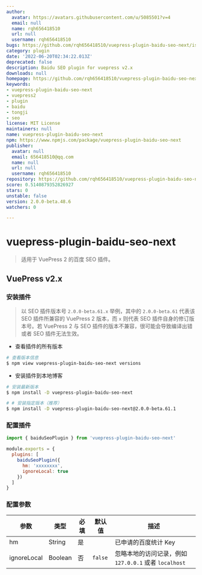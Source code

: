 ```yaml
---
author:
  avatar: https://avatars.githubusercontent.com/u/5085501?v=4
  email: null
  name: rqh656418510
  url: null
  username: rqh656418510
bugs: https://github.com/rqh656418510/vuepress-plugin-baidu-seo-next/issues
category: plugin
date: '2022-06-20T02:34:22.013Z'
deprecated: false
description: Baidu SEO plugin for vuepress v2.x
downloads: null
homepage: https://github.com/rqh656418510/vuepress-plugin-baidu-seo-next
keywords:
- vuepress-plugin-baidu-seo-next
- vuepress2
- plugin
- baidu
- tongji
- seo
license: MIT License
maintainers: null
name: vuepress-plugin-baidu-seo-next
npm: https://www.npmjs.com/package/vuepress-plugin-baidu-seo-next
publisher:
  avatar: null
  email: 656418510@qq.com
  name: null
  url: null
  username: rqh656418510
repository: https://github.com/rqh656418510/vuepress-plugin-baidu-seo-next
score: 0.5140879352826927
stars: 0
unstable: false
version: 2.0.0-beta.48.6
watchers: 0

---
```


# vuepress-plugin-baidu-seo-next

> 适用于 VuePress 2 的百度 SEO 插件。

## VuePress v2.x

### 安装插件

> 以 SEO 插件版本号 `2.0.0-beta.61.x` 举例，其中的 `2.0.0-beta.61` 代表该 SEO 插件所兼容的 VuePress 2 版本，而 `x` 则代表 SEO 插件自身的修订版本号。若 VuePress 2 与 SEO 插件的版本不兼容，很可能会导致编译出错或者 SEO 插件无法生效。

- 查看插件的所有版本

``` sh
# 查看版本信息
$ npm view vuepress-plugin-baidu-seo-next versions
```

- 安装插件到本地博客

``` sh
# 安装最新版本
$ npm install -D vuepress-plugin-baidu-seo-next

# # 安装指定版本（推荐）
$ npm install -D vuepress-plugin-baidu-seo-next@2.0.0-beta.61.1
```

### 配置插件

``` js
import { baiduSeoPlugin } from 'vuepress-plugin-baidu-seo-next'

module.exports = {
  plugins: [
    baiduSeoPlugin({
      hm: 'xxxxxxxx',
      ignoreLocal: true
    })
  ]
}
```

### 配置参数

| 参数        | 类型    | 必填 | 默认值  | 描述                                                  |
| ----------- | ------- | ---- | ------- | ----------------------------------------------------- |
| hm          | String  | 是   |         | 已申请的百度统计 Key                                  |
| ignoreLocal | Boolean | 否   | `false` | 忽略本地的访问记录，例如 `127.0.0.1` 或者 `localhost` |
